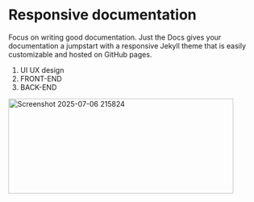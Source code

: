 # Responsive documentation  
Focus on writing good documentation. Just the Docs gives your documentation a jumpstart with a responsive Jekyll theme that is easily customizable and hosted on GitHub pages.  
1. UI UX design  
2. FRONT-END  
3. BACK-END  
<img width="446" height="188" alt="Screenshot 2025-07-06 215824" src="https://github.com/user-attachments/assets/e3cea248-20da-4dbf-801a-72517d776e06" />
